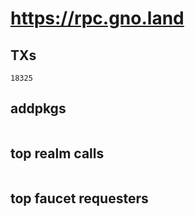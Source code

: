 # https://rpc.gno.land

## TXs
```
18325
```

## addpkgs
```
```

## top realm calls
```
```

## top faucet requesters
```
```

